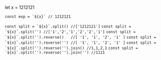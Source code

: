 

let x = 1212121

``const exp = `${x}` // 1212121``

``const split = `${x}`.split() //['1212121']``
``const split = `${x}`.split('') //['1','2','1','2','2','1']``
``const split = `${x}`.split('').reverse()   //[ '1', '1', '2', '1' ]``
``const split = `${x}`.split('').reverse('') //[ '1', '1', '2', '1' ]``
``const split = `${x}`.split('').reverse('').join() //1,1,2,1``
``const split = `${x}`.split('').reverse('').join('') //1121``
